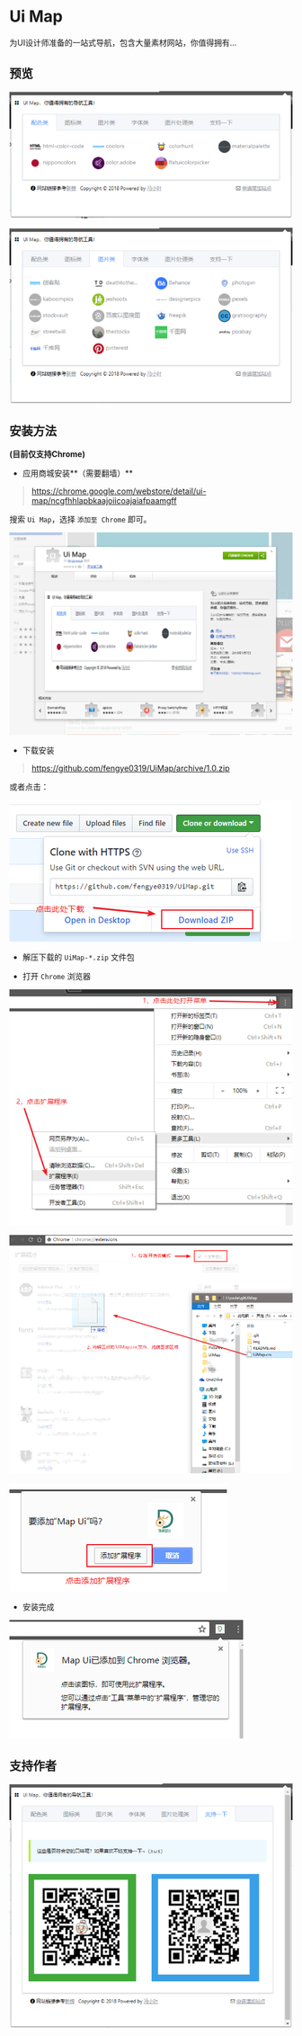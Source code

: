 # Ui Map

为UI设计师准备的一站式导航，包含大量素材网站，你值得拥有...

## 预览

![demo1](img/1.png)

![demo2](img/2.png)

## 安装方法

**(目前仅支持Chrome)**

* 应用商城安装**（需要翻墙）**

> https://chrome.google.com/webstore/detail/ui-map/ncgfhhlapbkaajoiicoajaiafpaamgff

搜索 `Ui Map`，选择 `添加至 Chrome` 即可。

![UiMap](img/UiMap.png)

* 下载安装

> https://github.com/fengye0319/UiMap/archive/1.0.zip

或者点击：

![下载1](img/download_1.png)

* 解压下载的 `UiMap-*.zip` 文件包

* 打开 `Chrome` 浏览器

![安装1](img/az_1.png)

![安装2](img/az_2.png)

![安装3](img/az_3.png)

* 安装完成

![安装4](img/az_4.png)

## 支持作者

![demo3](img/3.png)
